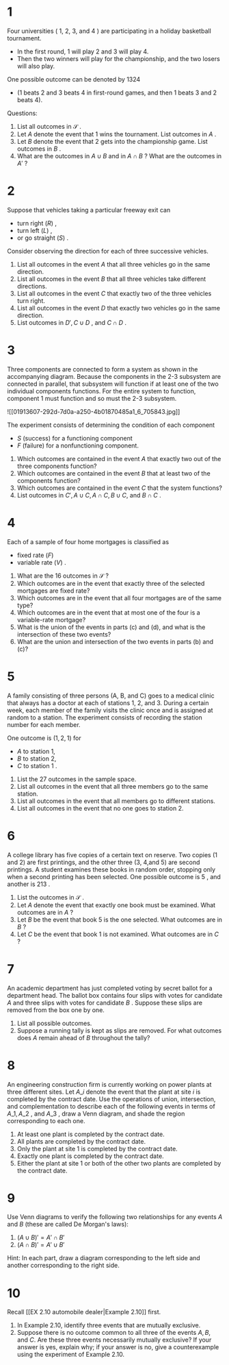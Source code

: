 # 1

Four universities ( 1, 2, 3, and 4 ) are participating in a holiday basketball tournament.
- In the first round, 1 will play 2 and 3 will play 4.
- Then the two winners will play for the championship, and the two losers will also play.

One possible outcome can be denoted by 1324 
- (1 beats 2 and 3 beats 4 in first-round games, and then 1 beats 3 and 2 beats 4).

Questions: 
1. List all outcomes in $\mathcal{S}$ .
2. Let $A$ denote the event that 1 wins the tournament. List outcomes in $A$ .
3. Let $B$ denote the event that 2 gets into the championship game. List outcomes in $B$ .
4. What are the outcomes in $A \cup B$ and in $A \cap B$ ? What are the outcomes in $A'$ ?

# 2

Suppose that vehicles taking a particular freeway exit can 
- turn right $\left( R\right)$ , 
- turn left $\left( L\right)$ , 
- or go straight $\left( S\right)$ . 

Consider observing the direction for each of three successive vehicles.

1.  List all outcomes in the event $A$ that all three vehicles go in the same direction.
2.  List all outcomes in the event $B$ that all three vehicles take different directions.
3.  List all outcomes in the event $C$ that exactly two of the three vehicles turn right.
4.  List all outcomes in the event $D$ that exactly two vehicles go in the same direction.
5.  List outcomes in ${D}',C \cup D$ , and $C \cap D$ .

# 3

Three components are connected to form a system as shown in the accompanying diagram. 
Because the components in the 2-3 subsystem are connected in parallel, that subsystem will function if at least one of the two individual components functions. 
For the entire system to function, component 1 must function and so must the 2-3 subsystem.

![[01913607-292d-7d0a-a250-4b01870485a1_6_705843.jpg]]

The experiment consists of determining the condition of each component 
- $S$ (success) for a functioning component
- $F$ (failure) for a nonfunctioning component.

1.  Which outcomes are contained in the event $A$ that exactly two out of the three components function?
2.  Which outcomes are contained in the event $B$ that at least two of the components function?
3.  Which outcomes are contained in the event $C$ that the system functions?
4.  List outcomes in ${C}',A \cup C,A \cap C,B \cup C$, and $B \cap C$ .
# 4
Each of a sample of four home mortgages is classified as 
- fixed rate $\left( F\right)$ 
- variable rate $\left( V\right)$ .

1.  What are the 16 outcomes in $\mathcal{S}$ ?
2.  Which outcomes are in the event that exactly three of the selected mortgages are fixed rate?
3.  Which outcomes are in the event that all four mortgages are of the same type?
4.  Which outcomes are in the event that at most one of the four is a variable-rate mortgage?
5.  What is the union of the events in parts (c) and (d), and what is the intersection of these two events?
6.  What are the union and intersection of the two events in parts (b) and (c)?


# 5

A family consisting of three persons (A, B, and C) goes to a medical clinic that always has a doctor at each of stations 1, 2, and 3. 
During a certain week, each member of the family visits the clinic once and is assigned at random to a station. 
The experiment consists of recording the station number for each member. 

One outcome is $(1, 2, 1)$ for
- $A$ to station 1, 
- $B$ to station 2, 
- $C$ to station 1 .

1.  List the 27 outcomes in the sample space.
2.  List all outcomes in the event that all three members go to the same station.
3.  List all outcomes in the event that all members go to different stations.
4.  List all outcomes in the event that no one goes to station 2.

# 6

A college library has five copies of a certain text on reserve.
Two copies (1 and 2) are first printings, and the other three (3, 4,and 5) are second printings.
A student examines these books in random order, stopping only when a second printing has been selected. One possible outcome is 5 , and another is 213 .

1.  List the outcomes in $\mathcal{S}$ .
2.  Let $A$ denote the event that exactly one book must be examined. What outcomes are in $A$ ?
3.  Let $B$ be the event that book 5 is the one selected. What outcomes are in $B$ ?
4.  Let $C$ be the event that book 1 is not examined. What outcomes are in $C$ ?


# 7

An academic department has just completed voting by secret ballot for a department head. The ballot box contains four slips with votes for candidate $A$ and three slips with votes for candidate $B$ . Suppose these slips are removed from the box one by one.

1.  List all possible outcomes.
2.  Suppose a running tally is kept as slips are removed. For what outcomes does $A$ remain ahead of $B$ throughout the tally?


# 8

An engineering construction firm is currently working on power plants at three different sites. Let ${A}\_{i}$ denote the event that the plant at site $i$ is completed by the contract date. Use the operations of union, intersection, and complementation to describe each of the following events in terms of ${A}\_{1},{A}\_{2}$ , and ${A}\_{3}$ , draw a Venn diagram, and shade the region corresponding to each one.

1.  At least one plant is completed by the contract date.
2.  All plants are completed by the contract date.
3.  Only the plant at site 1 is completed by the contract date.
4.  Exactly one plant is completed by the contract date.
5.  Either the plant at site 1 or both of the other two plants are completed by the contract date.


# 9

Use Venn diagrams to verify the following two relationships for any events $A$ and $B$ (these are called De Morgan's laws):

1.  $\left( A \cup B \right)' = A' \cap B'$
2.  $\left( A \cap B \right)' = A' \cup B'$

Hint: In each part, draw a diagram corresponding to the left side and another corresponding to the right side.


# 10

Recall [[EX 2.10 automobile dealer|Example 2.10]] first. 
1. In Example 2.10, identify three events that are mutually exclusive.
2. Suppose there is no outcome common to all three of the events $A,B$, and $C$. Are these three events necessarily mutually exclusive? If your answer is yes, explain why; if your answer is no, give a counterexample using the experiment of Example 2.10.

